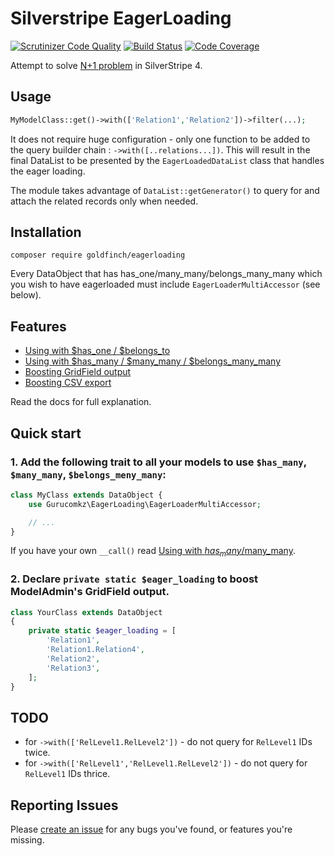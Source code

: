# Silverstripe EagerLoading
[![Scrutinizer Code Quality](https://scrutinizer-ci.com/g/gurucomkz/silverstripe-eagerloading/badges/quality-score.png?b=master)](https://scrutinizer-ci.com/g/gurucomkz/silverstripe-eagerloading/?branch=master)
[![Build Status](https://scrutinizer-ci.com/g/gurucomkz/silverstripe-eagerloading/badges/build.png?b=master)](https://scrutinizer-ci.com/g/gurucomkz/silverstripe-eagerloading/build-status/master)
[![Code Coverage](https://scrutinizer-ci.com/g/gurucomkz/silverstripe-eagerloading/badges/coverage.png?b=master)](https://scrutinizer-ci.com/g/gurucomkz/silverstripe-eagerloading/?branch=master)

Attempt to solve [N+1 problem](https://stackoverflow.com/questions/97197/what-is-the-n1-selects-problem-in-orm-object-relational-mapping) in SilverStripe 4.

## Usage
```php
MyModelClass::get()->with(['Relation1','Relation2'])->filter(...);
```

It does not require huge configuration - only one function to be added to the query builder chain : `->with([..relations...])`.
This will result in the final DataList to be presented by the `EagerLoadedDataList` class that handles the eager loading.

The module takes advantage of `DataList::getGenerator()` to query for and attach the related records only when needed.

## Installation
```
composer require goldfinch/eagerloading
```
Every DataObject that has has_one/many_many/belongs_many_many which you wish to have eagerloaded must include `EagerLoaderMultiAccessor` (see below).
## Features

* [Using with $has_one / $belongs_to](docs/en/Using_With_HasOne.md)
* [Using with $has_many / $many_many / $belongs_many_many](docs/en/Using_With_HasMany.md)
* [Boosting GridField output](docs/en/Boosting_GridField.md)
* [Boosting CSV export](docs/en/Boosting_CSV_Export.md)

Read the docs for full explanation.
## Quick start

### 1. Add the following trait to all your models to use `$has_many`, `$many_many`, `$belongs_meny_many`:
```php
class MyClass extends DataObject {
    use Gurucomkz\EagerLoading\EagerLoaderMultiAccessor;

    // ...
}
```

If you have your own `__call()` read [Using with $has_many/$many_many](docs/en/Using_With_HasMany.md).

### 2. Declare `private static $eager_loading` to boost ModelAdmin's GridField output.

```php
class YourClass extends DataObject
{
    private static $eager_loading = [
        'Relation1',
        'Relation1.Relation4',
        'Relation2',
        'Relation3',
    ];
}
```
## TODO
* for `->with(['RelLevel1.RelLevel2'])` - do not query for `RelLevel1` IDs twice.
* for `->with(['RelLevel1','RelLevel1.RelLevel2'])` - do not query for `RelLevel1` IDs thrice.

## Reporting Issues
Please [create an issue](https://github.com/gurucomkz/silverstripe-eagerloading/issues) for any bugs you've found, or features you're missing.
